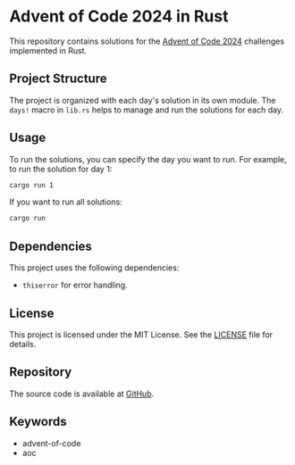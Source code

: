 # Advent of Code 2024 in Rust

This repository contains solutions for the [Advent of Code 2024](https://adventofcode.com/2024) challenges implemented in Rust.

## Project Structure

The project is organized with each day's solution in its own module. The `days!` macro in `lib.rs` helps to manage and run the solutions for each day.

## Usage

To run the solutions, you can specify the day you want to run. For example, to run the solution for day 1:

```sh
cargo run 1
```

If you want to run all solutions:

```sh
cargo run
```

## Dependencies

This project uses the following dependencies:

- `thiserror` for error handling.

## License

This project is licensed under the MIT License. See the [LICENSE](LICENSE) file for details.

## Repository

The source code is available at [GitHub](https://github.com/MizardX/AdventOfCode_2024).

## Keywords

- advent-of-code
- aoc